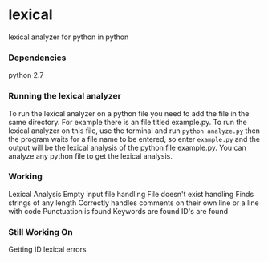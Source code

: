 # lexical
lexical analyzer for python in python

### Dependencies
python 2.7

### Running the lexical analyzer
To run the lexical analyzer on a python file you need to add the file in the same directory. For example
there is an file titled example.py. To run the lexical analyzer on this file, use the terminal and run
```python analyze.py``` then the program waits for a file name to be entered, so enter ```example.py```
and the output will be the lexical analysis of the python file example.py. You can analyze any python file
to get the lexical analysis.

### Working
Lexical Analysis
Empty input file handling
File doesn't exist handling
Finds strings of any length
Correctly handles comments on their own line or a line with code
Punctuation is found
Keywords are found
ID's are found

### Still Working On
Getting ID lexical errors
